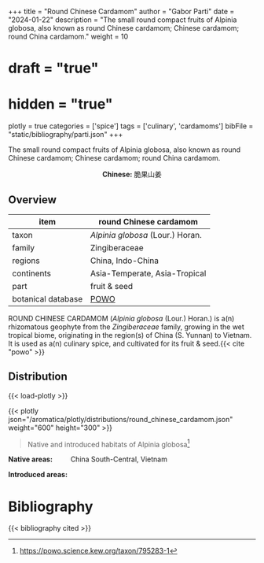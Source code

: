 +++
title = "Round Chinese Cardamom"
author = "Gabor Parti"
date = "2024-01-22"
description = "The small round compact fruits of Alpinia globosa, also known as round Chinese cardamom; Chinese cardamom; round China cardamom."
weight = 10
# draft = "true"
# hidden = "true"
plotly = true
categories = ['spice']
tags = ['culinary', 'cardamoms']
bibFile = "static/bibliography/parti.json"
+++

The small round compact fruits of Alpinia globosa, also known as round Chinese cardamom; Chinese cardamom; round China cardamom.

<center>

**Chinese:** <span class="traditional-chinese-text">脆果山姜</span>

</center>

## Overview

|       item       |               round Chinese cardamom              |
|------------------|---------------------------------------------------|
|       taxon      |          *Alpinia globosa* (Lour.) Horan.         |
|      family      |                   Zingiberaceae                   |
|      regions     |                 China, Indo-China                 |
|    continents    |           Asia-Temperate, Asia-Tropical           |
|       part       |                    fruit & seed                   |
|botanical database|[POWO](https://powo.science.kew.org/taxon/795283-1)|

ROUND CHINESE CARDAMOM (*Alpinia globosa* (Lour.) Horan.) is a(n) rhizomatous geophyte from the *Zingiberaceae* family, growing in the wet tropical biome, originating in the region(s) of China (S. Yunnan) to Vietnam. It is used as a(n) culinary spice, and cultivated for its fruit & seed.{{< cite "powo" >}}



## Distribution

{{< load-plotly >}}

{{< plotly json="/aromatica/plotly/distributions/round_chinese_cardamom.json" weight="600" height="300" >}}

>Native and introduced habitats of Alpinia globosa[^powo]

[^powo]: https://powo.science.kew.org/taxon/795283-1

<p style="text-align:left;">

**Native areas:** &ensp; &ensp; &ensp; China South-Central, Vietnam

**Introduced areas:** 

</p>



# Bibliography

{{< bibliography cited >}}

